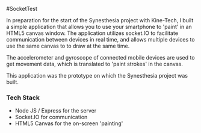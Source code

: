 #SocketTest

In preparation for the start of the Synesthesia project with Kine-Tech, I built a simple application that allows you to use your smartphone to 'paint' in an HTML5 canvas window. The application utilizes socket.IO to facilitate communication between devices in real time, and allows multiple devices to use the same canvas to to draw at the same time.

The accelerometer and gyroscope of connected mobile devices are used to get movement data, which is translated to 'paint strokes' in the canvas.

This application was the prototype on which the Synesthesia project was built.

### Tech Stack
* Node JS / Express for the server
* Socket.IO for communication
* HTML5 Canvas for the on-screen 'painting'
